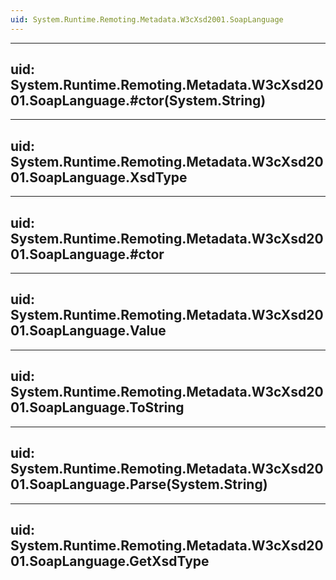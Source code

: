 ```yaml
---
uid: System.Runtime.Remoting.Metadata.W3cXsd2001.SoapLanguage
---
```


---
uid: System.Runtime.Remoting.Metadata.W3cXsd2001.SoapLanguage.#ctor(System.String)
---

---
uid: System.Runtime.Remoting.Metadata.W3cXsd2001.SoapLanguage.XsdType
---

---
uid: System.Runtime.Remoting.Metadata.W3cXsd2001.SoapLanguage.#ctor
---

---
uid: System.Runtime.Remoting.Metadata.W3cXsd2001.SoapLanguage.Value
---

---
uid: System.Runtime.Remoting.Metadata.W3cXsd2001.SoapLanguage.ToString
---

---
uid: System.Runtime.Remoting.Metadata.W3cXsd2001.SoapLanguage.Parse(System.String)
---

---
uid: System.Runtime.Remoting.Metadata.W3cXsd2001.SoapLanguage.GetXsdType
---
